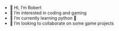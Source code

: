 - 👋 Hi, I’m Robert
- 👀 I’m interested in coding and gaming
- 🌱 I’m currently learning python 🐍
- 💞️ I’m looking to collaborate on some game projects
